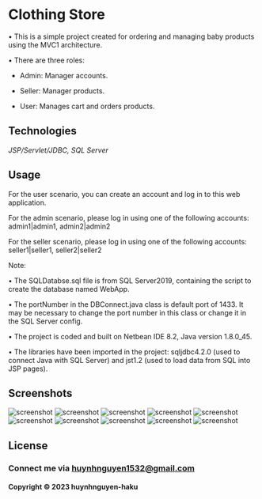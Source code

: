 # Clothing Store

• This is a simple project created for ordering and managing baby products using the MVC1 architecture.
  
• There are three roles:
  
- Admin: Manager accounts.
  
- Seller: Manager products.

- User: Manages cart and orders products.

## Technologies

*JSP/Servlet/JDBC, SQL Server*

## Usage

For the user scenario, you can create an account and log in to this web application.

For the admin scenario, please log in using one of the following accounts: admin1|admin1, admin2|admin2

For the seller scenario, please log in using one of the following accounts: seller1|seller1, seller2|seller2

Note:

  • The SQLDatabse.sql file is from SQL Server2019, containing the script to create the database named WebApp.

  • The portNumber in the DBConnect.java class is default port of 1433. It may be necessary to change the port number in this class or change it in the SQL Server config.

  • The project is coded and built on Netbean IDE 8.2, Java version 1.8.0_45.

  • The libraries have been imported in the project: sqljdbc4.2.0 (used to connect Java with SQL Server) and jst1.2 (used to load data from SQL into JSP pages).

## Screenshots

![screenshot](https://github.com/huynhnguyen-haku/ClothingStore/blob/main/screenshots/adsc1.png)
![screenshot](https://github.com/huynhnguyen-haku/ClothingStore/blob/main/screenshots/adsc2.png)
![screenshot](https://github.com/huynhnguyen-haku/ClothingStore/blob/main/screenshots/adsc3.png)
![screenshot](https://github.com/huynhnguyen-haku/ClothingStore/blob/main/screenshots/slsc1.png)
![screenshot](https://github.com/huynhnguyen-haku/ClothingStore/blob/main/screenshots/slsc2.png)
![screenshot](https://github.com/huynhnguyen-haku/ClothingStore/blob/main/screenshots/slsc3.png)
![screenshot](https://github.com/huynhnguyen-haku/ClothingStore/blob/main/screenshots/ussc1.png)
![screenshot](https://github.com/huynhnguyen-haku/ClothingStore/blob/main/screenshots/ussc2.png)
![screenshot](https://github.com/huynhnguyen-haku/ClothingStore/blob/main/screenshots/ussc3.png)
![screenshot](https://github.com/huynhnguyen-haku/ClothingStore/blob/main/screenshots/ussc4.png)
## License

### Connect me via huynhnguyen1532@gmail.com

#### Copyright &#169; 2023 huynhnguyen-haku

